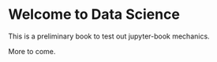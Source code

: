 # Welcome to Data Science

This is a preliminary book to test out jupyter-book mechanics.

More to come.

```{tableofcontents}
```
